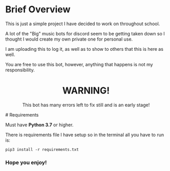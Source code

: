 # Brief Overview

This is just a simple project I have decided to work on throughout school.

A lot of the "Big" music bots for discord seem to be getting taken down so I thought I would create my own private one for personal use. 

I am uploading this to log it, as well as to show to others that this is here as well. 

You are free to use this bot, however, anything that happens is not my responsibility. 

<div align="center"> <h1> WARNING!</h1> 

<p>This bot has many errors left to fix still and is an early stage! </p>
</div>
# Requirements 

Must have **Python 3.7** or higher.

There is requirements file I have setup so in the terminal all you have to run is:

```
pip3 install -r requirements.txt
```
 
 ### Hope you enjoy!